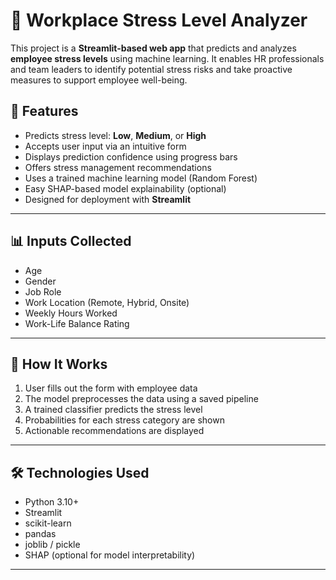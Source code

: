 # 🧠 Workplace Stress Level Analyzer

This project is a **Streamlit-based web app** that predicts and analyzes **employee stress levels** using machine learning. It enables HR professionals and team leaders to identify potential stress risks and take proactive measures to support employee well-being.



## 🚀 Features

- Predicts stress level: **Low**, **Medium**, or **High**
- Accepts user input via an intuitive form
- Displays prediction confidence using progress bars
- Offers stress management recommendations
- Uses a trained machine learning model (Random Forest)
- Easy SHAP-based model explainability (optional)
- Designed for deployment with **Streamlit**

---

## 📊 Inputs Collected

- Age
- Gender
- Job Role
- Work Location (Remote, Hybrid, Onsite)
- Weekly Hours Worked
- Work-Life Balance Rating

---

## 🧠 How It Works

1. User fills out the form with employee data
2. The model preprocesses the data using a saved pipeline
3. A trained classifier predicts the stress level
4. Probabilities for each stress category are shown
5. Actionable recommendations are displayed

---

## 🛠️ Technologies Used

- Python 3.10+
- Streamlit
- scikit-learn
- pandas
- joblib / pickle
- SHAP (optional for model interpretability)

---


